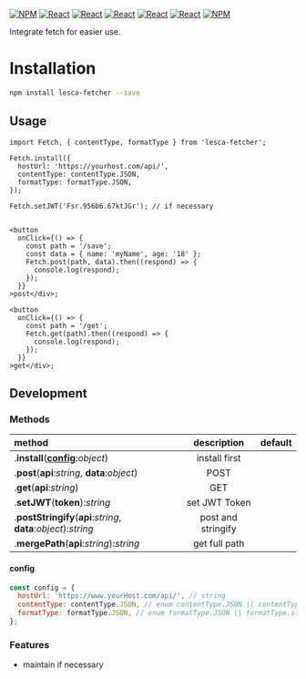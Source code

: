 [![NPM](https://img.shields.io/badge/NPM-ba443f?style=for-the-badge&logo=npm&logoColor=white)](https://www.npmjs.com/)
[![React](https://img.shields.io/badge/Node.js-43853D?style=for-the-badge&logo=node.js&logoColor=white)](https://nodejs.org/en/)
[![React](https://img.shields.io/badge/-ReactJs-61DAFB?style=for-the-badge&logo=react&logoColor=white)](https://zh-hant.reactjs.org/)
[![React](https://img.shields.io/badge/Less-1d365d?style=for-the-badge&logo=less&logoColor=white)](https://lesscss.org/)
[![React](https://img.shields.io/badge/HTML5-E34F26?style=for-the-badge&logo=html5&logoColor=white)](https://www.w3schools.com/html/)
[![React](https://img.shields.io/badge/-CSS3-1572B6?style=for-the-badge&logo=css3&logoColor=white)](https://www.w3schools.com/css/)
[![NPM](https://img.shields.io/badge/DEV-Jameshsu1125-9cf?style=for-the-badge)](https://www.npmjs.com/~jameshsu1125)

Integrate fetch for easier use.

# Installation

```sh
npm install lesca-fetcher --save
```

## Usage

```JSX
import Fetch, { contentType, formatType } from 'lesca-fetcher';

Fetch.install({
  hostUrl: 'https://yourhost.com/api/',
  contentType: contentType.JSON,
  formatType: formatType.JSON,
});

Fetch.setJWT('Fsr.956b6.67ktJGr'); // if necessary


<button
  onClick={() => {
    const path = '/save';
    const data = { name: 'myName', age: '18' };
    Fetch.post(path, data).then((respond) => {
      console.log(respond);
    });
  }}
>post</div>;

<button
  onClick={() => {
    const path = '/get';
    Fetch.get(path).then((respond) => {
      console.log(respond);
    });
  }}
>get</div>;
```

## Development

### Methods

| method                                                           |    description     | default |
| :--------------------------------------------------------------- | :----------------: | ------: |
| .**install**(**[config](#config)**:_object_)                     |   install first    |         |
| .**post**(**api**:_string_, **data**:_object_)                   |        POST        |         |
| .**get**(**api**:_string_)                                       |        GET         |         |
| .**setJWT**(**token**):_string_                                  |   set JWT Token    |         |
| .**postStringify**(**api**:_string_, **data**:_object_):_string_ | post and stringify |         |
| .**mergePath**(**api**:_string_):_string_                        |   get full path    |         |

#### config

```js
const config = {
  hostUrl: 'https://www.yourHost.com/api/', // string
  contentType: contentType.JSON, // enum contentType.JSON || contentType.URL_ENCODED
  formatType: formatType.JSON, // enum formatType.JSON || formatType.string
};
```

### Features

- maintain if necessary
